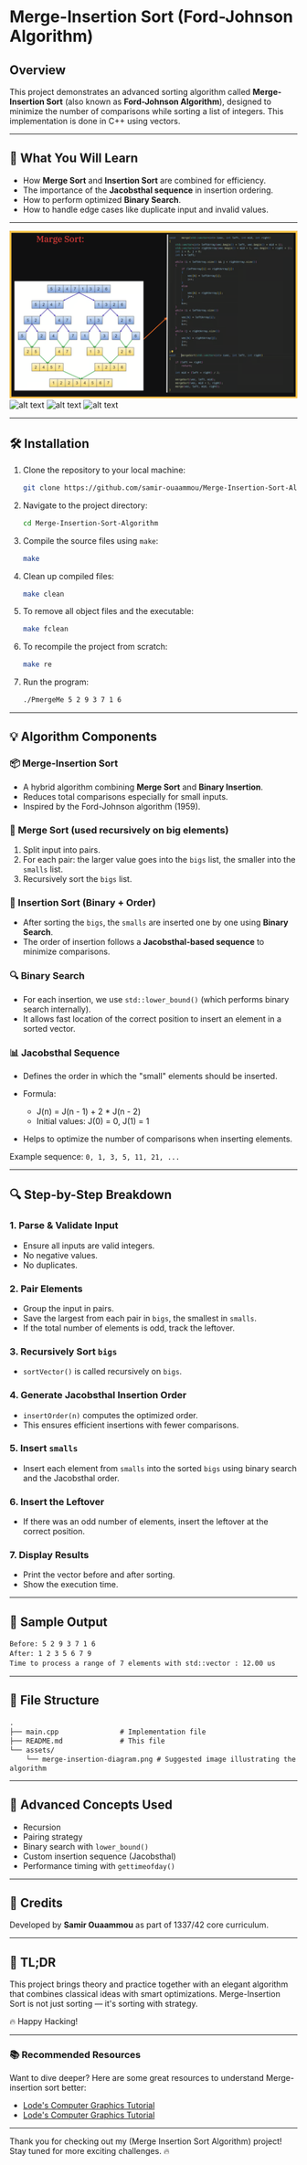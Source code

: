 # Merge-Insertion Sort (Ford-Johnson Algorithm)

## Overview

This project demonstrates an advanced sorting algorithm called **Merge-Insertion Sort** (also known as **Ford-Johnson Algorithm**), designed to minimize the number of comparisons while sorting a list of integers. This implementation is done in C++ using vectors.

---

## 🚀 What You Will Learn

* How **Merge Sort** and **Insertion Sort** are combined for efficiency.
* The importance of the **Jacobsthal sequence** in insertion ordering.
* How to perform optimized **Binary Search**.
* How to handle edge cases like duplicate input and invalid values.

---

![alt text](<Screenshot from 2025-07-29 09-57-21.png>)
![alt text](<Screenshot from 2025-07-29 09-57-38.png>)
![alt text](<Screenshot from 2025-07-29 09-57-50.png>)
![alt text](<Screenshot from 2025-07-29 09-58-26.png>)

---

## 🛠️ Installation

1. Clone the repository to your local machine:
   ```bash
   git clone https://github.com/samir-ouaammou/Merge-Insertion-Sort-Algorithm
   ```

2. Navigate to the project directory:
   ```bash
   cd Merge-Insertion-Sort-Algorithm
   ```

3. Compile the source files using `make`:
   ```bash
   make 
   ```

4. Clean up compiled files:
   ```bash
   make clean
   ```

5. To remove all object files and the executable:
   ```bash
   make fclean
   ```

6. To recompile the project from scratch:
   ```bash
   make re
   ```

7. Run the program:
   ```bash
   ./PmergeMe 5 2 9 3 7 1 6
   ```

---

## 💡 Algorithm Components

### 📦 Merge-Insertion Sort

* A hybrid algorithm combining **Merge Sort** and **Binary Insertion**.
* Reduces total comparisons especially for small inputs.
* Inspired by the Ford-Johnson algorithm (1959).

### 🧠 Merge Sort (used recursively on big elements)

1. Split input into pairs.
2. For each pair: the larger value goes into the `bigs` list, the smaller into the `smalls` list.
3. Recursively sort the `bigs` list.

### 🧮 Insertion Sort (Binary + Order)

* After sorting the `bigs`, the `smalls` are inserted one by one using **Binary Search**.
* The order of insertion follows a **Jacobsthal-based sequence** to minimize comparisons.

### 🔍 Binary Search

* For each insertion, we use `std::lower_bound()` (which performs binary search internally).
* It allows fast location of the correct position to insert an element in a sorted vector.

### 📊 Jacobsthal Sequence

* Defines the order in which the "small" elements should be inserted.
* Formula:

  * J(n) = J(n - 1) + 2 \* J(n - 2)
  * Initial values: J(0) = 0, J(1) = 1
* Helps to optimize the number of comparisons when inserting elements.

Example sequence: `0, 1, 3, 5, 11, 21, ...`

---

## 🔍 Step-by-Step Breakdown

### 1. Parse & Validate Input

* Ensure all inputs are valid integers.
* No negative values.
* No duplicates.

### 2. Pair Elements

* Group the input in pairs.
* Save the largest from each pair in `bigs`, the smallest in `smalls`.
* If the total number of elements is odd, track the leftover.

### 3. Recursively Sort `bigs`

* `sortVector()` is called recursively on `bigs`.

### 4. Generate Jacobsthal Insertion Order

* `insertOrder(n)` computes the optimized order.
* This ensures efficient insertions with fewer comparisons.

### 5. Insert `smalls`

* Insert each element from `smalls` into the sorted `bigs` using binary search and the Jacobsthal order.

### 6. Insert the Leftover

* If there was an odd number of elements, insert the leftover at the correct position.

### 7. Display Results

* Print the vector before and after sorting.
* Show the execution time.

---

## 🧪 Sample Output

```bash
Before: 5 2 9 3 7 1 6
After: 1 2 3 5 6 7 9
Time to process a range of 7 elements with std::vector : 12.00 us
```

---

## 📂 File Structure

```
.
├── main.cpp               # Implementation file
├── README.md              # This file
└── assets/
    └── merge-insertion-diagram.png # Suggested image illustrating the algorithm
```

---

## 🧠 Advanced Concepts Used

* Recursion
* Pairing strategy
* Binary search with `lower_bound()`
* Custom insertion sequence (Jacobsthal)
* Performance timing with `gettimeofday()`

---

## 🧵 Credits

Developed by **Samir Ouaammou** as part of 1337/42 core curriculum.

---

## 🏁 TL;DR

This project brings theory and practice together with an elegant algorithm that combines classical ideas with smart optimizations. Merge-Insertion Sort is not just sorting — it's sorting with strategy.

🔥 Happy Hacking!

---

### 📚 Recommended Resources

Want to dive deeper? Here are some great resources to understand Merge-insertion sort better:
- [Lode's Computer Graphics Tutorial](https://en.wikipedia.org/wiki/Merge-insertion_sort)
- [Lode's Computer Graphics Tutorial](https://en.wikipedia.org/wiki/Jacobsthal_number)

---

Thank you for checking out my (Merge Insertion Sort Algorithm) project! Stay tuned for more exciting challenges. 🔥
